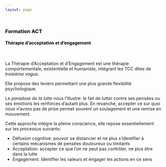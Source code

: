 ```yaml
---
layout: page
---
```

<div class="container-img" id="at-header">
  <img class="image" id="act-img" src="" />
</div>
<div  class="container-article">
<div> 
  <h3 style="color:black;text-align: left">Formation ACT</h3>
  <h4 style="color:black;">Thérapie d’acceptation et d’engagement</h4>
  <br />
</div>

<p>
La Thérapie d’Acceptation et d’Engagement est une thérapie comportementale, existentielle et humaniste, intégrant les TCC dites de <i>troisième vague</i>.
</p>
<p>
Elle propose des leviers permettant une plus grande flexibilité psychologique.
</p>
<p>
Le <i>paradoxe de la lutte</i> nous l’illustre: le fait de lutter contre ses pensées ou ses émotions les renforces d’autant plus. En revanche, accepter ce sur quoi nous n’avons pas de prise permet souvent un soulagement et une remise en mouvement.
</p>
<p>
Cette approche intègre la pleine conscience, elle repose essentiellement sur les processus suivants:
</p>
<ul>
  <li>Défusion cognitive: pouvoir se distancier et ne plus s’identifier à certains mécanismes de pensées douloureux ou limitants</li>
  <li>Acceptation: accepter ce que l’on ne peut pas contrôler, ne plus être dans la lutte</li>
  <li>Engagement: Identifier les valeurs et engager les actions en ce sens</li>
</ul>
</div>
